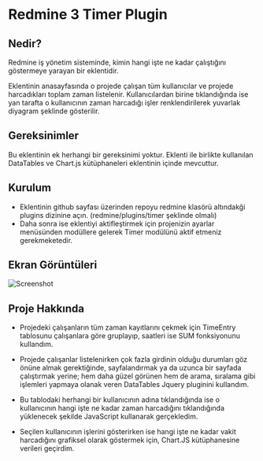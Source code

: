 # Redmine 3 Timer Plugin

## Nedir?
Redmine iş yönetim sisteminde, kimin hangi işte ne kadar çalıştığını göstermeye yarayan bir eklentidir. 

Eklentinin anasayfasında o projede çalışan tüm kullanıcılar ve projede harcadıkları toplam zaman listelenir. Kullanıcılardan birine tıklandığında ise yan tarafta o kullanıcının zaman harcadığı işler renklendirilerek yuvarlak diyagram şeklinde gösterilir.

## Gereksinimler

Bu eklentinin ek herhangi bir gereksinimi yoktur. Eklenti ile birlikte kullanılan DataTables ve Chart.js kütüphaneleri eklentinin içinde mevcuttur.

## Kurulum

 - Eklentinin github sayfası üzerinden repoyu redmine klasörü altındakği plugins dizinine açın. (redmine/plugins/timer şeklinde olmalı) 
 - Daha sonra ise eklentiyi aktifleştirmek için projenizin ayarlar menüsünden modüllere gelerek Timer modülünü aktif etmeniz gerekmeketedir.
 
## Ekran Görüntüleri
![Screenshot](http://s32.postimg.org/7yc4xyp2t/cccccc.png)


## Proje Hakkında
 - Projedeki çalışanların tüm zaman kayıtlarını çekmek için TimeEntry tablosunu çalışanlara göre gruplayıp, saatleri ise SUM fonksiyonunu kullandım.

 - Projede çalışanlar listelenirken çok fazla girdinin olduğu durumları göz önüne almak gerektiğinde, sayfalandırmak ya da uzunca bir sayfada çalıştırmak yerine; hem daha güzel görünen hem de arama, sıralama gibi işlemleri yapmaya olanak veren DataTables Jquery pluginini kullandım.

 - Bu tablodaki herhangi bir kullanıcının adına tıklandığında ise o kullanıcının hangi işte ne kadar zaman harcadığını tıklandığında yüklenecek şekilde JavaScript kullanarak gerçekledim.

 - Seçilen kullanıcının işlerini gösterirken ise hangi işte ne kadar vakit harcadığını grafiksel olarak göstermek için, Chart.JS kütüphanesine verileri geçirdim.

